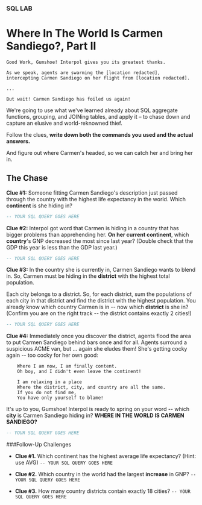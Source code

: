 ### SQL LAB
# Where In The World Is Carmen Sandiego?, Part II


	Good Work, Gumshoe! Interpol gives you its greatest thanks.

	As we speak, agents are swarming the [location redacted], 
	intercepting Carmen Sandiego on her flight from [location redacted].

	... 

	But wait! Carmen Sandiego has foiled us again!


We're going to use what we've learned already about SQL aggregate functions, grouping, and JOINing tables, and apply it – to chase down and capture an elusive and world-reknowned thief.

Follow the clues, **write down both the commands you used and the actual answers.**

And figure out where Carmen's headed, so we can catch her and bring her in.


## The Chase

**Clue #1:** Someone fitting Carmen Sandiego's description just passed through the country with the highest life expectancy in the world. Which **continent** is she hiding in?

```SQL
-- YOUR SQL QUERY GOES HERE
```

**Clue #2:** Interpol got word that Carmen is hiding in a country that has bigger problems than apprehending her. **On her current continent**, which **country**'s GNP decreased the most since last year? (Double check that the GDP this year is less than the GDP last year.)

```SQL
-- YOUR SQL QUERY GOES HERE
```

**Clue #3:** In the country she is currently in, Carmen Sandiego wants to blend in. So, Carmen must be hiding in the **district** with the highest total population. 

Each city belongs to a district. So, for each district, sum the populations of each city in that district and find the district with the highest population. You already know which country Carmen is in -- now which **district** is she in? (Confirm you are on the right track -- the district contains exactly 2 cities!)

```SQL
-- YOUR SQL QUERY GOES HERE
```

**Clue #4:** Immediately once you discover the district, agents flood the area to put Carmen Sandiego behind bars once and for all. Agents surround a suspicious ACME van, but ... again she eludes them! She's getting cocky again -- too cocky for her own good:

```
	Where I am now, I am finally content.
	Oh boy, and I didn't even leave the continent!
	
	I am relaxing in a place
	Where the district, city, and country are all the same.
	If you do not find me,
	You have only yourself to blame!
```

It's up to you, Gumshoe! Interpol is ready to spring on your word -- which **city** is Carmen Sandiego hiding in? **WHERE IN THE WORLD IS CARMEN SANDIEGO?**

```SQL
-- YOUR SQL QUERY GOES HERE
```


###Follow-Up Challenges

* **Clue #1.** Which continent has the highest average life expectancy? (Hint: use AVG)
		``` -- YOUR SQL QUERY GOES HERE ```

* **Clue #2.** Which country in the world had the largest **increase** in GNP?
		``` -- YOUR SQL QUERY GOES HERE ```

* **Clue #3.** How many country districts contain exactly 18 cities?
		``` -- YOUR SQL QUERY GOES HERE ```

